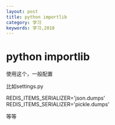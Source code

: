 ```yaml
---
layout: post
title: python importlib
category: 学习
keywords: 学习,2018
---
```



# python importlib

使用这个，一般配置

比如settings.py

REDIS_ITEMS_SERIALIZER='json.dumps'
REDIS_ITEMS_SERIALIZER='pickle.dumps'

等等
